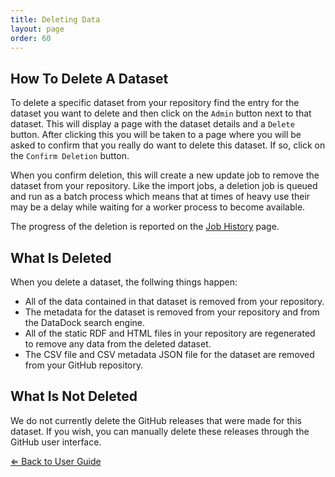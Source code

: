 ```yaml
---
title: Deleting Data
layout: page
order: 60
---
```


## How To Delete A Dataset

To delete a specific dataset from your repository find the entry for the dataset you want to delete and then click on
the `Admin` button next to that dataset. This will display a page with the dataset details and a `Delete` button. After clicking this you will be taken to a page where you will be asked to confirm that you really do
want to delete this dataset. If so, click on the `Confirm Deletion` button. 

When you confirm deletion, this will create a new update job to remove the dataset from your repository. Like the import 
jobs, a deletion job is queued and run as a batch process which means that at times of heavy use their may be a delay
while waiting for a worker process to become available. 

The progress of the deletion is reported on the [Job History](http://manage.datadock.io/jobs) page.

## What Is Deleted

When you delete a dataset, the follwing things happen:

  - All of the data contained in that dataset is removed from your repository.
  - The metadata for the dataset is removed from your repository and from the DataDock search engine. 
  - All of the static RDF and HTML files in your repository are regenerated to remove any data from the deleted dataset.
  - The CSV file and CSV metadata JSON file for the dataset are removed from your GitHub repository.
  
## What Is Not Deleted

We do not currently delete the GitHub releases that were made for this dataset. If you wish, you can manually delete these
releases through the GitHub user interface.

[&lArr; Back to User Guide](/datadock/user-guide/)
